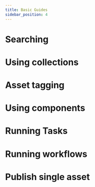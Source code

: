 ```yaml
---
title: Basic Guides
sidebar_position: 4
---
```


# Searching
# Using collections
# Asset tagging
# Using components
# Running Tasks
# Running workflows
# Publish single asset
